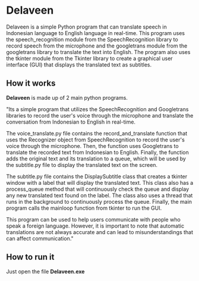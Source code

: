 # Delaveen

Delaveen is a simple Python program that can translate speech in Indonesian language to English language in real-time. This program uses the speech_recognition module from the SpeechRecognition library to record speech from the microphone and the googletrans module from the googletrans library to translate the text into English. The program also uses the tkinter module from the Tkinter library to create a graphical user interface (GUI) that displays the translated text as subtitles.

## How it works

 **Delaveen** is made up of 2 main python programs.
 
"Its a simple program that utilizes the SpeechRecognition and Googletrans libraries to record the user's voice through the microphone and translate the conversation from Indonesian to English in real-time.

The voice_translate.py file contains the record_and_translate function that uses the Recognizer object from SpeechRecognition to record the user's voice through the microphone. Then, the function uses Googletrans to translate the recorded text from Indonesian to English. Finally, the function adds the original text and its translation to a queue, which will be used by the subtitle.py file to display the translated text on the screen.

The subtitle.py file contains the DisplaySubtitle class that creates a tkinter window with a label that will display the translated text. This class also has a process_queue method that will continuously check the queue and display any new translated text found on the label. The class also uses a thread that runs in the background to continuously process the queue. Finally, the main program calls the mainloop function from tkinter to run the GUI.

This program can be used to help users communicate with people who speak a foreign language. However, it is important to note that automatic translations are not always accurate and can lead to misunderstandings that can affect communication."

## How to run it
Just open the file **Delaveen.exe**
